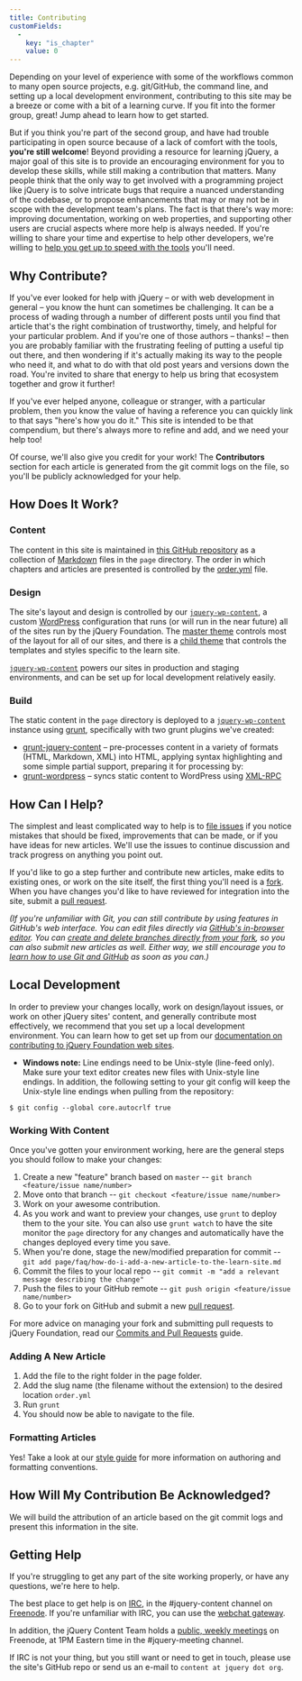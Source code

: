 ```yaml
---
title: Contributing
customFields:
  -
    key: "is_chapter"
    value: 0
---
```


Depending on your level of experience with some of the workflows common to many open source projects, e.g. git/GitHub, the command line, and setting up a local development environment, contributing to this site may be a breeze or come with a bit of a learning curve. If you fit into the former group, great! Jump ahead to learn how to get started.

But if you think you're part of the second group, and have had trouble participating in open source because of a lack of comfort with the tools, **you're still welcome**! Beyond providing a resource for learning jQuery, a major goal of this site is to provide an encouraging environment for you to develop these skills, while still making a contribution that matters. Many people think that the only way to get involved with a programming project like jQuery is to solve intricate bugs that require a nuanced understanding of the codebase, or to propose enhancements that may or may not be in scope with the development team's plans. The fact is that there's way more: improving documentation, working on web properties, and supporting other users are crucial aspects where more help is always needed. If you're willing to share your time and expertise to help other developers, we're willing to [help you get up to speed with the tools](#getting-help) you'll need.

## Why Contribute?

If you've ever looked for help with jQuery – or with web development in general – you know the hunt can sometimes be challenging. It can be a process of wading through a number of different posts until you find that article that's the right combination of trustworthy, timely, and helpful for your particular problem. And if you're one of those authors – thanks! – then you are probably familiar with the frustrating feeling of putting a useful tip out there, and then wondering if it's actually making its way to the people who need it, and what to do with that old post years and versions down the road. You're invited to share that energy to help us bring that ecosystem together and grow it further!

If you've ever helped anyone, colleague or stranger, with a particular problem, then you know the value of having a reference you can quickly link to that says "here's how you do it." This site is intended to be that compendium, but there's always more to refine and add, and we need your help too!

Of course, we'll also give you credit for your work! The **Contributors** section for each article is generated from the git commit logs on the file, so you'll be publicly acknowledged for your help.

## How Does It Work?

### Content

The content in this site is maintained in [this GitHub repository](https://github.com/jquery/learn.jquery.com) as a collection of [Markdown](http://daringfireball.net/projects/markdown/) files in the `page` directory. The order in which chapters and articles are presented is controlled by the [order.yml](https://github.com/jquery/learn.jquery.com/blob/master/order.yml) file.

### Design

The site's layout and design is controlled by our [`jquery-wp-content`](https://github.com/jquery/jquery-wp-content), a custom [WordPress](http://wordpress.org) configuration that runs (or will run in the near future) all of the sites run by the jQuery Foundation. The [master theme](https://github.com/jquery/jquery-wp-content/tree/master/themes/jquery) controls most of the layout for all of our sites, and there is a [child theme](https://github.com/jquery/jquery-wp-content/tree/master/themes/learn.jquery.com) that controls the templates and styles specific to the learn site.

[`jquery-wp-content`](https://github.com/jquery/jquery-wp-content) powers our sites in production and staging environments, and can be set up for local development relatively easily.

### Build

The static content in the `page` directory is deployed to a [`jquery-wp-content`](https://github.com/jquery/jquery-wp-content) instance using [grunt](http://gruntjs.com), specifically with two grunt plugins we've created:

* [grunt-jquery-content](https://github.com/jquery/grunt-jquery-content) – pre-processes content in a variety of formats (HTML, Markdown, XML) into HTML, applying syntax highlighting and some simple partial support, preparing it for processing by:
* [grunt-wordpress](https://github.com/scottgonzalez/grunt-wordpress) – syncs static content to WordPress using [XML-RPC](http://codex.wordpress.org/XML-RPC_Support)

## How Can I Help?

The simplest and least complicated way to help is to [file issues](https://github.com/jquery/learn.jquery.com/issues) if you notice mistakes that should be fixed, improvements that can be made, or if you have ideas for new articles. We'll use the issues to continue discussion and track progress on anything you point out.

If you'd like to go a step further and contribute new articles, make edits to existing ones, or work on the site itself, the first thing you'll need is a [fork](https://help.github.com/articles/fork-a-repo). When you have changes you'd like to have reviewed for integration into the site, submit a [pull request](https://help.github.com/articles/using-pull-requests).

*(If you're unfamiliar with Git, you can still contribute by using features in GitHub's web interface. You can edit files directly via [GitHub's in-browser editor](https://github.com/blog/905-edit-like-an-ace). You can [create and delete branches directly from your fork](https://github.com/blog/1377-create-and-delete-branches), so you can also submit new articles as well. Either way, we still encourage you to [learn how to use Git and GitHub](https://help.github.com/) as soon as you can.)*

## Local Development

In order to preview your changes locally, work on design/layout issues, or work on other jQuery sites' content, and generally contribute most effectively, we recommend that you set up a local development environment. You can learn how to get set up from our [documentation on contributing to jQuery Foundation web sites](http://contribute.jquery.org/web-sites/#local-development).

* **Windows note:** Line endings need to be Unix-style (line-feed only). Make sure your text editor creates new files with Unix-style line endings. In addition, the following setting to your git config will keep the Unix-style line endings when pulling from the repository:

```
$ git config --global core.autocrlf true
```

### Working With Content

Once you've gotten your environment working, here are the general steps you should follow to make your changes:

1. Create a new "feature" branch based on `master` -- `git branch <feature/issue name/number>`
2. Move onto that branch -- `git checkout <feature/issue name/number>`
3. Work on your awesome contribution.
4. As you work and want to preview your changes, use `grunt` to deploy them to the your site. You can also use `grunt watch` to have the site monitor the `page` directory for any changes and automatically have the changes deployed every time you save.
5. When you're done, stage the new/modified preparation for commit -- `git add page/faq/how-do-i-add-a-new-article-to-the-learn-site.md`
6. Commit the files to your local repo -- `git commit -m "add a relevant message describing the change"`
7. Push the files to your GitHub remote -- `git push origin <feature/issue name/number>`
8. Go to your fork on GitHub and submit a new [pull request](https://help.github.com/articles/using-pull-requests).

For more advice on managing your fork and submitting pull requests to jQuery Foundation, read our [Commits and Pull Requests](http://contribute.jquery.org/commits-and-pull-requests/) guide.

### Adding A New Article

1. Add the file to the right folder in the page folder.
2. Add the slug name (the filename without the extension) to the desired location `order.yml`
3. Run `grunt`
4. You should now be able to navigate to the file.

### Formatting Articles

Yes! Take a look at our [style guide](http://learn.jquery.com/style-guide) for more information on authoring and formatting conventions.

## How Will My Contribution Be Acknowledged?

We will build the attribution of an article based on the git commit logs and present this information in the site.

## <a name="getting-help">Getting Help</a>

If you're struggling to get any part of the site working properly, or have any questions, we're here to help.

The best place to get help is on [IRC](http://en.wikipedia.org/wiki/Internet_Relay_Chat), in the #jquery-content channel on [Freenode](http://freenode.net). If you're unfamiliar with IRC, you can use the [webchat gateway](http://webchat.freenode.net/).

In addition, the jQuery Content Team holds a [public, weekly meetings](http://jquery.org/meeting) on Freenode, at 1PM Eastern time in the #jquery-meeting channel.

If IRC is not your thing, but you still want or need to get in touch, please use the site's GitHub repo or send us an e-mail to `content at jquery dot org`.
